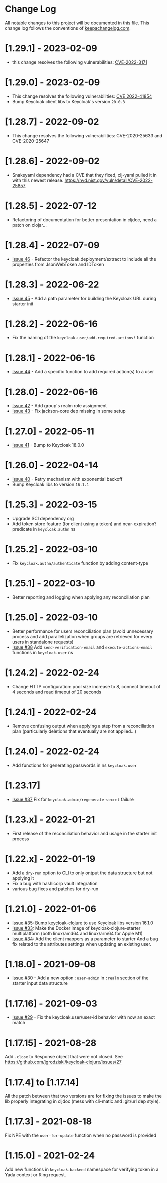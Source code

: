 # Change Log
All notable changes to this project will be documented in this file. 
This change log follows the conventions of [keepachangelog.com](http://keepachangelog.com/).

# [1.29.1] - 2023-02-09

- this change resolves the following vulnerabilities: [CVE-2022-3171](https://nvd.nist.gov/vuln/detail/CVE-2022-3171)

# [1.29.0] - 2023-02-09

- This change resolves the following vulnerabilities: [CVE 2022-41854](https://nvd.nist.gov/vuln/detail/CVE-2022-41854)
- Bump Keycloak client libs to Keycloak's version `20.0.3`

# [1.28.7] - 2022-09-02

- This change resolves the following vulnerabilities: CVE-2020-25633 and CVE-2020-25647

# [1.28.6] - 2022-09-02

- Snakeyaml dependency had a CVE that they fixed, clj-yaml pulled it in with this newest release. https://nvd.nist.gov/vuln/detail/CVE-2022-25857

# [1.28.5] - 2022-07-12

- Refactoring of documentation for better presentation in cljdoc, need a patch on clojar...

# [1.28.4] - 2022-07-09

- [Issue 46](https://github.com/jgrodziski/keycloak-clojure/issues/46) - Refactor the keycloak.deployment/extract to include all the properties from JsonWebToken and IDToken

# [1.28.3] - 2022-06-22

- [Issue 45](https://github.com/jgrodziski/keycloak-clojure/issues/45) - Add a path parameter for building the Keycloak URL during starter init

# [1.28.2] - 2022-06-16

- Fix the naming of the `keycloak.user/add-required-actions!` function

# [1.28.1] - 2022-06-16

- [Issue 44](https://github.com/jgrodziski/keycloak-clojure/issues/44) - Add a specific function to add required action(s) to a user

# [1.28.0] - 2022-06-16

- [Issue 42](https://github.com/jgrodziski/keycloak-clojure/issues/42) - Add group's realm role assignment
- [Issue 43](https://github.com/jgrodziski/keycloak-clojure/issues/43) - Fix jackson-core dep missing in some setup

# [1.27.0] - 2022-05-11

- [Issue 41](https://github.com/jgrodziski/keycloak-clojure/issues/41) - Bump to Keycloak 18.0.0

# [1.26.0] - 2022-04-14

- [Issue 40](https://github.com/jgrodziski/keycloak-clojure/issues/40) - Retry mechanism with exponential backoff
- Bump Keycloak libs to version `16.1.1`

# [1.25.3] - 2022-03-15

- Upgrade SCI dependency org 
- Add token store feature (for client using a token) and near-expiration? predicate in `keycloak.authn` ns

# [1.25.2] - 2022-03-10

- Fix `keycloak.authn/authenticate` function by adding content-type 

# [1.25.1] - 2022-03-10

- Better reporting and logging when applying any reconciliation plan

# [1.25.0] - 2022-03-10

- Better performance for users reconciliation plan (avoid unnecessary process and add parallelization when groups are retrieved for every users in standalone requests) 
- [Issue #38](https://github.com/jgrodziski/keycloak-clojure/issues/38) Add `send-verification-email` and `execute-actions-email` functions in `keycloak.user` ns

# [1.24.2] - 2022-02-24

- Change HTTP configuration: pool size increase to 8, connect timeout of 4 seconds and read timeout of 20 seconds

# [1.24.1] - 2022-02-24

- Remove confusing output when applying a step from a reconciliation plan (particularly deletions that eventually are not applied...)

# [1.24.0] - 2022-02-24

- Add functions for generating passwords in ns `keycloak.user`

# [1.23.17]

- [Issue #37](https://github.com/jgrodziski/keycloak-clojure/issues/37) Fix for `keycloak.admin/regenerate-secret` failure

# [1.23.x] - 2022-01-21

- First release of the reconciliation behavior and usage in the starter init process

# [1.22.x] - 2022-01-19
- Add a `dry-run` option to CLI to only ontput the data structure but not applying it
- Fix a bug with hashicorp vault integration
- various bug fixes and patches for dry-run 

# [1.21.0] - 2022-01-06

- [Issue #35](https://github.com/jgrodziski/keycloak-clojure/issues/35): Bump keycloak-clojure to use Keycloak libs version 16.1.0
- [Issue #33](https://github.com/jgrodziski/keycloak-clojure/issues/33): Make the Docker image of keycloak-clojure-starter multiplatform (both linux/amd64 and linux/arm64 for Apple M1) 
- [Issue #34](https://github.com/jgrodziski/keycloak-clojure/issues/34): Add the client mappers as a parameter to starter
And a bug fix related to the attributes settings when updating an existing user.

# [1.18.0] - 2021-09-08

- [Issue #30](https://github.com/jgrodziski/keycloak-clojure/issues/30) - Add a new option `:user-admin` in `:realm` section of the starter input data structure

# [1.17.16] - 2021-09-03

- [Issue #29](https://github.com/jgrodziski/keycloak-clojure/issues/29) - Fix the keycloak.user/user-id behavior with now an exact match

# [1.17.15] - 2021-08-28

Add `.close` to Response object that were not closed. See https://github.com/jgrodziski/keycloak-clojure/issues/27

# [1.17.4] to [1.17.14]

All the patch between that two versions are for fixing the issues to make the lib properly integrating in cljdoc (mess with cli-matic and :git/url dep style).

# [1.17.3] - 2021-08-18

Fix NPE with the `user-for-update` function when no password is provided

# [1.15.0] - 2021-02-24

Add new functions in `keycloak.backend` namespace for verifying token in a Yada context or Ring request.

